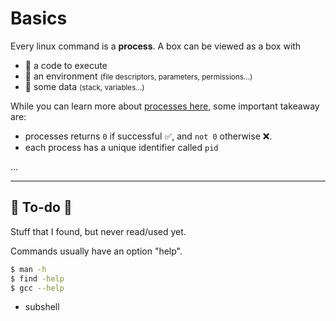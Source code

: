# Basics

<div class="row row-cols-md-2"><div>

Every linux command is a **process**. A box can be viewed as a box with

* 📄 a code to execute 
* 🪸 an environment <small>(file descriptors, parameters, permissions...)</small>
* 🧪 some data <small>(stack, variables...)</small>

While you can learn more about [processes here](/operating-systems/linux/architecture/index.md#processes-and-scheduling), some important takeaway are:

* processes returns `0` if successful ✅, and `not 0` otherwise ❌.
* each process has a unique identifier called `pid`
</div><div>

...
</div></div>

<hr class="sep-both">

## 👻 To-do 👻

Stuff that I found, but never read/used yet.

<div class="row row-cols-md-2"><div>

Commands usually have an option "help".

```bash
$ man -h
$ find -help
$ gcc --help
```
</div><div>

* subshell
</div></div>